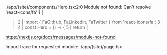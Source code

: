 ./app/(site)/components/Hero.tsx:2:0
Module not found: Can't resolve 'react-icons/fa'
  1 | 
> 2 | import { FaGithub, FaLinkedin, FaTwitter } from 'react-icons/fa';
  3 | 
  4 | const Hero = () => {
  5 |   return (

https://nextjs.org/docs/messages/module-not-found

Import trace for requested module:
./app/(site)/page.tsx